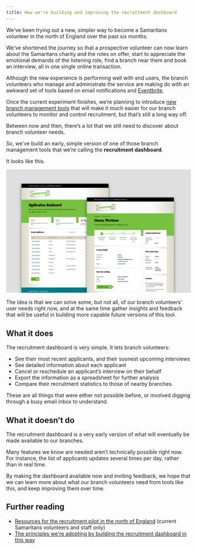 ```yaml
---
title: How we're building and improving the recruitment dashboard
---
```


We’ve been trying out a new, simpler way to become a Samaritans volunteer in the north of England over the past six months.

We’ve shortened the journey so that a prospective volunteer can now learn about the Samaritans charity and the roles on offer, start to appreciate the emotional demands of the listening role, find a branch near them and book an interview, all in one single online transaction.

Although the new experience is performing well with end users, the branch volunteers who manage and administrate the service are making do with an awkward set of tools based on email notifications and [Eventbrite](http://eventbrite.co.uk).

Once the current experiment finishes, we’re planning to introduce [new branch management tools](https://samaritans-digital.github.io/designing-branch-management-tools.html) that will make it much easier for our branch volunteers to monitor and control recruitment, but that’s still a long way off.

Between now and then, there’s a lot that we still need to discover about branch volunteer needs.

So, we’ve build an early, simple version of one of those branch management tools that we’re calling the **recruitment dashboard**.

It looks like this.

![Dashboard list view and applicant view](/uploads/dashboard.png)

The idea is that we can solve some, but not all, of our branch volunteers’ user needs right now, and at the same time gather insights and feedback that will be useful in building more capable future versions of this tool.

## What it does

The recruitment dashboard is very simple. It lets branch volunteers:

* See their most recent applicants, and their soonest upcoming interviews
* See detailed information about each applicant
* Cancel or reschedule an applicant’s interview on their behalf
* Export the information as a spreadsheet for further analysis
* Compare their recruitment statistics to those of nearby branches.

These are all things that were either not possible before, or involved digging through a busy email inbox to understand.

## What it doesn’t do

The recruitment dashboard is a very early version of what will eventually be made available to our branches.

Many features we know are needed aren’t technically possible right now. For instance, the list of applicants updates several times per day, rather than in real time.

By making the dashboard available now and inviting feedback, we hope that we can learn more about what our branch volunteers need from tools like this, and keep improving them over time.

## Further reading

* [Resources for the recruitment pilot in the north of England](https://www.samaritansnet.org/display/BH/Pathfinder+resources+page) (current Samaritans volunteers and staff only)
* [The principles we're adopting by building the recruitment dashboard in this way](https://betterdigital.services/principles/)
